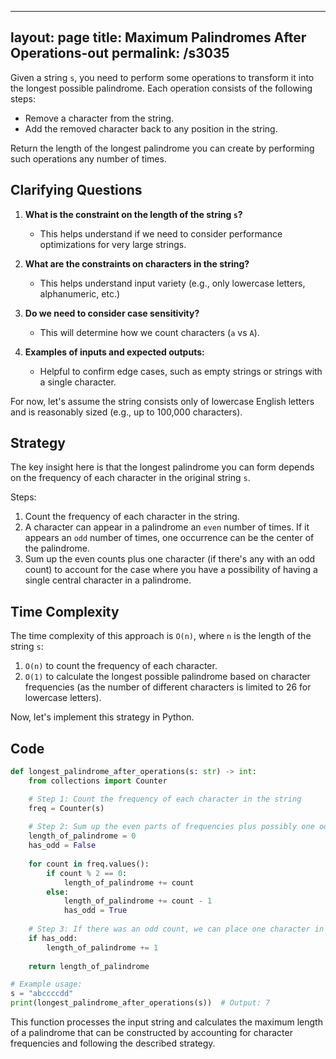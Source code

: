 
---
layout: page
title:  Maximum Palindromes After Operations-out
permalink: /s3035
---

Given a string `s`, you need to perform some operations to transform it into the longest possible palindrome. Each operation consists of the following steps:
- Remove a character from the string.
- Add the removed character back to any position in the string.

Return the length of the longest palindrome you can create by performing such operations any number of times.

## Clarifying Questions

1. **What is the constraint on the length of the string `s`?**
   - This helps understand if we need to consider performance optimizations for very large strings.

2. **What are the constraints on characters in the string?**
   - This helps understand input variety (e.g., only lowercase letters, alphanumeric, etc.)

3. **Do we need to consider case sensitivity?**
   - This will determine how we count characters (`a` vs `A`).

4. **Examples of inputs and expected outputs:**
   - Helpful to confirm edge cases, such as empty strings or strings with a single character.

For now, let's assume the string consists only of lowercase English letters and is reasonably sized (e.g., up to 100,000 characters). 

## Strategy

The key insight here is that the longest palindrome you can form depends on the frequency of each character in the original string `s`. 

Steps:
1. Count the frequency of each character in the string.
2. A character can appear in a palindrome an `even` number of times. If it appears an `odd` number of times, one occurrence can be the center of the palindrome.
3. Sum up the even counts plus one character (if there's any with an odd count) to account for the case where you have a possibility of having a single central character in a palindrome.

## Time Complexity

The time complexity of this approach is `O(n)`, where `n` is the length of the string `s`:
1. `O(n)` to count the frequency of each character.
2. `O(1)` to calculate the longest possible palindrome based on character frequencies (as the number of different characters is limited to 26 for lowercase letters).

Now, let's implement this strategy in Python.

## Code

```python
def longest_palindrome_after_operations(s: str) -> int:
    from collections import Counter

    # Step 1: Count the frequency of each character in the string
    freq = Counter(s)
    
    # Step 2: Sum up the even parts of frequencies plus possibly one odd middle part
    length_of_palindrome = 0
    has_odd = False
    
    for count in freq.values():
        if count % 2 == 0:
            length_of_palindrome += count
        else:
            length_of_palindrome += count - 1
            has_odd = True
    
    # Step 3: If there was an odd count, we can place one character in the middle
    if has_odd:
        length_of_palindrome += 1
    
    return length_of_palindrome

# Example usage:
s = "abccccdd"
print(longest_palindrome_after_operations(s))  # Output: 7
```

This function processes the input string and calculates the maximum length of a palindrome that can be constructed by accounting for character frequencies and following the described strategy.